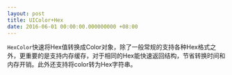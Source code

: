 ```yaml
---
layout: post
title: UIColor+Hex
date: 2016-06-01 00:00:00.000000000 +08:00
---
```


`HexColor`快速将Hex值转换成Color对象，除了一般常规的支持各种Hex格式之外，更重要的是支持内存缓存，对于相同的Hex能快速返回结构，节省转换时间和内存开销。此外还支持将color转为Hex字符串。
<center>
<div class="github-card" data-user="DingSoung" data-repo="UIColor-Hex" data-width=100% data-height="177"></div>
</center>
